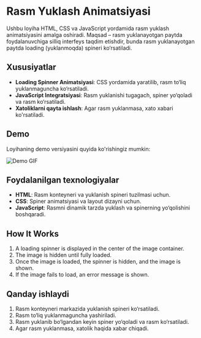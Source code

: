 
# Rasm Yuklash Animatsiyasi

Ushbu loyiha HTML, CSS va JavaScript yordamida rasm yuklash animatsiyasini amalga oshiradi. Maqsad – rasm yuklanayotgan paytda foydalanuvchiga silliq interfeys taqdim etishdir, bunda rasm yuklanayotgan paytda loading (yuklanmoqda) spineri ko‘rsatiladi.

## Xususiyatlar

- **Loading Spinner Animatsiyasi**: CSS yordamida yaratilib, rasm to‘liq yuklanmaguncha ko‘rsatiladi.
- **JavaScript Integratsiyasi**: Rasm yuklanishi tugagach, spiner yo‘qoladi va rasm ko‘rsatiladi.
- **Xatoliklarni qayta ishlash**: Agar rasm yuklanmasa, xato xabari ko'rsatiladi.

## Demo

Loyihaning demo versiyasini quyida ko'rishingiz mumkin:

![Demo GIF](https://cdn.dribbble.com/users/2177259/screenshots/6364756/loader_animation.gif?text=Demo+GIF)

## Foydalanilgan texnologiyalar

- **HTML**: Rasm konteyneri va yuklanish spineri tuzilmasi uchun.
- **CSS**: Spiner animatsiyasi va layout dizayni uchun.
- **JavaScript**: Rasmni dinamik tarzda yuklash va spinerning yo‘qolishini boshqaradi.

## How It Works

1. A loading spinner is displayed in the center of the image container.
2. The image is hidden until fully loaded.
3. Once the image is loaded, the spinner is hidden, and the image is shown.
4. If the image fails to load, an error message is shown.


## Qanday ishlaydi

1. Rasm konteyneri markazida yuklanish spineri ko‘rsatiladi.
2. Rasm to‘liq yuklanmaguncha yashiriladi.
3. Rasm yuklanib bo‘lgandan keyin spiner yo‘qoladi va rasm ko‘rsatiladi.
4. Agar rasm yuklanmasa, xatolik haqida xabar chiqadi.
